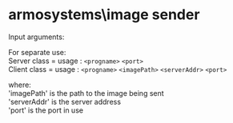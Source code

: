 # armosystems\image sender
 
Input arguments:  
 

For separate use:  
	Server class = usage : ```<progname>``` ```<port>```  
	Client class = usage : ```<progname>``` ```<imagePath>``` ```<serverAddr>``` ```<port>```  

where:  
'imagePath' is the path to the image being sent  
'serverAddr' is the server address  
'port' is the port in use  
